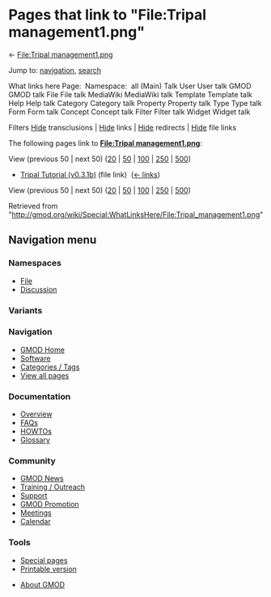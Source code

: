 <div id="mw-page-base" class="noprint">

</div>

<div id="mw-head-base" class="noprint">

</div>

<div id="content" class="mw-body" role="main">

<span id="top"></span>

<div id="mw-js-message" style="display:none;">

</div>



# <span dir="auto">Pages that link to "File:Tripal management1.png"</span>

<div id="bodyContent">

<div id="contentSub">

← [File:Tripal
management1.png](/wiki/File:Tripal_management1.png "File:Tripal management1.png")

</div>

<div id="jump-to-nav" class="mw-jump">

Jump to: [navigation](#mw-navigation), [search](#p-search)

</div>

<div id="mw-content-text">

What links here Page:  Namespace:  all (Main) Talk User User talk GMOD
GMOD talk File File talk MediaWiki MediaWiki talk Template Template talk
Help Help talk Category Category talk Property Property talk Type Type
talk Form Form talk Concept Concept talk Filter Filter talk Widget
Widget talk

Filters
[Hide](/mediawiki/index.php?title=Special:WhatLinksHere/File:Tripal_management1.png&hidetrans=1 "Special:WhatLinksHere/File:Tripal management1.png")
transclusions \|
[Hide](/mediawiki/index.php?title=Special:WhatLinksHere/File:Tripal_management1.png&hidelinks=1 "Special:WhatLinksHere/File:Tripal management1.png")
links \|
[Hide](/mediawiki/index.php?title=Special:WhatLinksHere/File:Tripal_management1.png&hideredirs=1 "Special:WhatLinksHere/File:Tripal management1.png")
redirects \|
[Hide](/mediawiki/index.php?title=Special:WhatLinksHere/File:Tripal_management1.png&hideimages=1 "Special:WhatLinksHere/File:Tripal management1.png")
file links

The following pages link to **[File:Tripal
management1.png](/wiki/File:Tripal_management1.png "File:Tripal management1.png")**:

View (previous 50 \| next 50)
([20](/mediawiki/index.php?title=Special:WhatLinksHere/File:Tripal_management1.png&limit=20 "Special:WhatLinksHere/File:Tripal management1.png")
\|
[50](/mediawiki/index.php?title=Special:WhatLinksHere/File:Tripal_management1.png&limit=50 "Special:WhatLinksHere/File:Tripal management1.png")
\|
[100](/mediawiki/index.php?title=Special:WhatLinksHere/File:Tripal_management1.png&limit=100 "Special:WhatLinksHere/File:Tripal management1.png")
\|
[250](/mediawiki/index.php?title=Special:WhatLinksHere/File:Tripal_management1.png&limit=250 "Special:WhatLinksHere/File:Tripal management1.png")
\|
[500](/mediawiki/index.php?title=Special:WhatLinksHere/File:Tripal_management1.png&limit=500 "Special:WhatLinksHere/File:Tripal management1.png"))

- [Tripal Tutorial
  (v0.3.1b)](/wiki/Tripal_Tutorial_(v0.3.1b) "Tripal Tutorial (v0.3.1b)")
  (file link) ‎ <span class="mw-whatlinkshere-tools">([←
  links](/mediawiki/index.php?title=Special:WhatLinksHere&target=Tripal+Tutorial+%28v0.3.1b%29 "Special:WhatLinksHere"))</span>

View (previous 50 \| next 50)
([20](/mediawiki/index.php?title=Special:WhatLinksHere/File:Tripal_management1.png&limit=20 "Special:WhatLinksHere/File:Tripal management1.png")
\|
[50](/mediawiki/index.php?title=Special:WhatLinksHere/File:Tripal_management1.png&limit=50 "Special:WhatLinksHere/File:Tripal management1.png")
\|
[100](/mediawiki/index.php?title=Special:WhatLinksHere/File:Tripal_management1.png&limit=100 "Special:WhatLinksHere/File:Tripal management1.png")
\|
[250](/mediawiki/index.php?title=Special:WhatLinksHere/File:Tripal_management1.png&limit=250 "Special:WhatLinksHere/File:Tripal management1.png")
\|
[500](/mediawiki/index.php?title=Special:WhatLinksHere/File:Tripal_management1.png&limit=500 "Special:WhatLinksHere/File:Tripal management1.png"))

</div>

<div class="printfooter">

Retrieved from
"<http://gmod.org/wiki/Special:WhatLinksHere/File:Tripal_management1.png>"

</div>

<div id="catlinks" class="catlinks catlinks-allhidden">

</div>

<div class="visualClear">

</div>

</div>

</div>

<div id="mw-navigation">

## Navigation menu

<div id="mw-head">



<div id="left-navigation">

<div id="p-namespaces" class="vectorTabs" role="navigation"
aria-labelledby="p-namespaces-label">

### Namespaces

- <span id="ca-nstab-image"><a href="/wiki/File:Tripal_management1.png" accesskey="c"
  title="View the file page [c]">File</a></span>
- <span id="ca-talk"><a
  href="/mediawiki/index.php?title=File_talk:Tripal_management1.png&amp;action=edit&amp;redlink=1"
  accesskey="t"
  title="Discussion about the content page [t]">Discussion</a></span>

</div>

<div id="p-variants" class="vectorMenu emptyPortlet" role="navigation"
aria-labelledby="p-variants-label">

### 

### Variants[](#)

<div class="menu">

</div>

</div>

</div>





</div>

</div>

</div>

<div id="mw-panel">

<div id="p-logo" role="banner">

<a href="/wiki/Main_Page"
style="background-image: url(http://gmod.org/images/GMOD-cogs.png);"
title="Visit the main page"></a>

</div>

<div id="p-Navigation" class="portal" role="navigation"
aria-labelledby="p-Navigation-label">

### Navigation

<div class="body">

- <span id="n-GMOD-Home">[GMOD Home](/wiki/Main_Page)</span>
- <span id="n-Software">[Software](/wiki/GMOD_Components)</span>
- <span id="n-Categories-.2F-Tags">[Categories /
  Tags](/wiki/Categories)</span>
- <span id="n-View-all-pages">[View all
  pages](/wiki/Special:AllPages)</span>

</div>

</div>

<div id="p-Documentation" class="portal" role="navigation"
aria-labelledby="p-Documentation-label">

### Documentation

<div class="body">

- <span id="n-Overview">[Overview](/wiki/Overview)</span>
- <span id="n-FAQs">[FAQs](/wiki/Category:FAQ)</span>
- <span id="n-HOWTOs">[HOWTOs](/wiki/Category:HOWTO)</span>
- <span id="n-Glossary">[Glossary](/wiki/Glossary)</span>

</div>

</div>

<div id="p-Community" class="portal" role="navigation"
aria-labelledby="p-Community-label">

### Community

<div class="body">

- <span id="n-GMOD-News">[GMOD News](/wiki/GMOD_News)</span>
- <span id="n-Training-.2F-Outreach">[Training /
  Outreach](/wiki/Training_and_Outreach)</span>
- <span id="n-Support">[Support](/wiki/Support)</span>
- <span id="n-GMOD-Promotion">[GMOD
  Promotion](/wiki/GMOD_Promotion)</span>
- <span id="n-Meetings">[Meetings](/wiki/Meetings)</span>
- <span id="n-Calendar">[Calendar](/wiki/Calendar)</span>

</div>

</div>

<div id="p-tb" class="portal" role="navigation"
aria-labelledby="p-tb-label">

### Tools

<div class="body">

- <span id="t-specialpages"><a href="/wiki/Special:SpecialPages" accesskey="q"
  title="A list of all special pages [q]">Special pages</a></span>
- <span id="t-print"><a
  href="/mediawiki/index.php?title=Special:WhatLinksHere/File:Tripal_management1.png&amp;printable=yes"
  rel="alternate" accesskey="p"
  title="Printable version of this page [p]">Printable version</a></span>

</div>

</div>

</div>

</div>

<div id="footer" role="contentinfo">

- <span id="footer-places-about">[About
  GMOD](/wiki/GMOD:About "GMOD:About")</span>

<!-- -->






</div>
